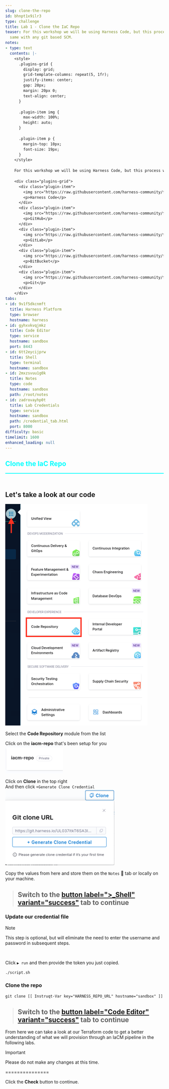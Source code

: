 ```yaml
---
slug: clone-the-repo
id: bhnpt1x9ilr3
type: challenge
title: Lab 1 - Clone the IaC Repo
teaser: For this workshop we will be using Harness Code, but this process works the
  same with any git based SCM.
notes:
- type: text
  contents: |-
    <style>
      .plugins-grid {
        display: grid;
        grid-template-columns: repeat(5, 1fr);
        justify-items: center;
        gap: 20px;
        margin: 20px 0;
        text-align: center;
      }

      .plugin-item img {
        max-width: 100%;
        height: auto;
      }

      .plugin-item p {
        margin-top: 10px;
        font-size: 19px;
      }
    </style>

    For this workshop we will be using Harness Code, but this process works the same with any git based SCM.

    <div class="plugins-grid">
      <div class="plugin-item">
        <img src="https://raw.githubusercontent.com/harness-community/field-workshops/harness-se/assets/modules/svg/code.svg" alt="Harness Code" width="150">
        <p>Harness Code</p>
      </div>
      <div class="plugin-item">
        <img src="https://raw.githubusercontent.com/harness-community/field-workshops/harness-se/assets/logos/svg/github.svg" alt="GitHub" width="150">
        <p>GitHub</p>
      </div>
      <div class="plugin-item">
        <img src="https://raw.githubusercontent.com/harness-community/field-workshops/harness-se/assets/logos/svg/gitlab.svg" alt="GitLab" width="150">
        <p>GitLab</p>
      </div>
      <div class="plugin-item">
        <img src="https://raw.githubusercontent.com/harness-community/field-workshops/harness-se/assets/logos/svg/bitbucket.svg" alt="BitBucket" width="150">
        <p>BitBucket</p>
      </div>
      <div class="plugin-item">
        <img src="https://raw.githubusercontent.com/harness-community/field-workshops/harness-se/assets/logos/svg/git_scm.svg" alt="Git" width="150">
        <p>Git</p>
      </div>
    </div>
tabs:
- id: 9v1f5dkcnmft
  title: Harness Platform
  type: browser
  hostname: harness
- id: gyhxvkvqjmkz
  title: Code Editor
  type: service
  hostname: sandbox
  port: 8443
- id: 6tt2eycijprw
  title: Shell
  type: terminal
  hostname: sandbox
- id: 2mxzsvuu1g0k
  title: Notes
  type: code
  hostname: sandbox
  path: /root/notes
- id: zadrovayhp0t
  title: Lab Credentials
  type: service
  hostname: sandbox
  path: /credential_tab.html
  port: 8000
difficulty: basic
timelimit: 1600
enhanced_loading: null
---
```


<style type="text/css" rel="stylesheet">
hr.cyan { background-color: cyan; color: cyan; height: 2px; margin-bottom: -10px; }
h2.cyan { color: cyan; }
</style><h2 class="cyan">Clone the IaC Repo</h2>
<hr class="cyan">
<br><br>

## Let's take a look at our code
![](https://raw.githubusercontent.com/harness-community/field-workshops/harness-se/assets/images/module_code.png)

Select the **Code Repository** module from the list <br>

Click on the **iacm-repo** that's been setup for you <br>
![](https://raw.githubusercontent.com/harness-community/field-workshops/harness-se/se-workshop-iacm/assets/images/iacm_code_repo.png)

Click on **Clone** in the top right <br>
And then click `+Generate Clone Credential` <br>
![](https://raw.githubusercontent.com/harness-community/field-workshops/harness-se/assets/images/unscripted/code_clone.png)

Copy the values from here and store them on the `Notes` 📝 tab or locally on your machine.

> ## Switch to the [button label=">_Shell" variant="success"](tab-2) tab to continue

### Update our credential file
> [!NOTE]
> This step is optional, but will eliminate the need to enter the username and password in subsequent steps.

<br>

Click `▶️ run` and then provide the token you just copied.
```bash,run
./script.sh
```

### Clone the repo
```bash,run
git clone [[ Instruqt-Var key="HARNESS_REPO_URL" hostname="sandbox" ]]
```

> ## Switch to the [button label="Code Editor" variant="success"](tab-1) tab to continue
From here we can take a look at our Terraform code to get a better understanding of what we will provision through an IaCM pipeline in the following labs.

> [!IMPORTANT]
> Please do not make any changes at this time.

===============

Click the **Check** button to continue.
